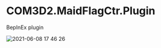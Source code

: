 # COM3D2.MaidFlagCtr.Plugin

BepInEx plugin

![2021-06-08 17 46 26](https://user-images.githubusercontent.com/20321215/121155615-ed736b00-c882-11eb-8332-4b5c076060f2.png)
